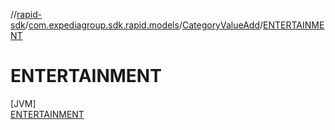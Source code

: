 //[rapid-sdk](../../../../index.md)/[com.expediagroup.sdk.rapid.models](../../index.md)/[CategoryValueAdd](../index.md)/[ENTERTAINMENT](index.md)

# ENTERTAINMENT

[JVM]\
[ENTERTAINMENT](index.md)
